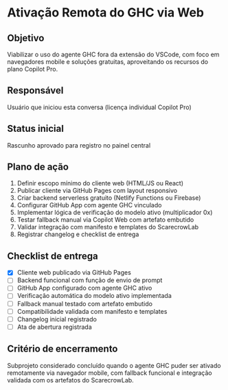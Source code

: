 # Ativação Remota do GHC via Web

## Objetivo
Viabilizar o uso do agente GHC fora da extensão do VSCode, com foco em navegadores mobile e soluções gratuitas, aproveitando os recursos do plano Copilot Pro.

## Responsável
Usuário que iniciou esta conversa (licença individual Copilot Pro)

## Status inicial
Rascunho aprovado para registro no painel central

## Plano de ação
1. Definir escopo mínimo do cliente web (HTML/JS ou React)
2. Publicar cliente via GitHub Pages com layout responsivo
3. Criar backend serverless gratuito (Netlify Functions ou Firebase)
4. Configurar GitHub App com agente GHC vinculado
5. Implementar lógica de verificação do modelo ativo (multiplicador 0x)
6. Testar fallback manual via Copilot Web com artefato embutido
7. Validar integração com manifesto e templates do ScarecrowLab
8. Registrar changelog e checklist de entrega

## Checklist de entrega
- [x] Cliente web publicado via GitHub Pages
- [ ] Backend funcional com função de envio de prompt
- [ ] GitHub App configurado com agente GHC ativo
- [ ] Verificação automática do modelo ativo implementada
- [ ] Fallback manual testado com artefato embutido
- [ ] Compatibilidade validada com manifesto e templates
- [ ] Changelog inicial registrado
- [ ] Ata de abertura registrada

## Critério de encerramento
Subprojeto considerado concluído quando o agente GHC puder ser ativado remotamente via navegador mobile, com fallback funcional e integração validada com os artefatos do ScarecrowLab.
